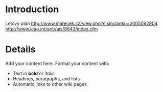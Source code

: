 # Introduction #

Letový plán
http://www.marecek.cz/view.php?cisloclanku=2005092904
http://www.icao.int/anb/ais/8643/index.cfm


# Details #

Add your content here.  Format your content with:
  * Text in **bold** or _italic_
  * Headings, paragraphs, and lists
  * Automatic links to other wiki pages